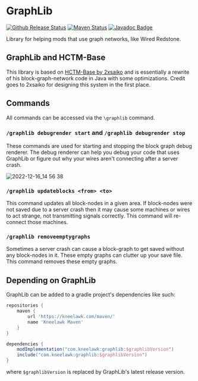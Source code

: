# GraphLib

[![Github Release Status]][Github Release] [![Maven Status]][Maven] [![Javadoc Badge]][Javadoc]

[Github Release Status]: https://img.shields.io/github/v/release/Kneelawk/GraphLib?include_prereleases&style=flat-square

[Github Release]: https://github.com/Kneelawk/GraphLib/releases/latest

[Maven Status]: https://img.shields.io/maven-metadata/v?metadataUrl=https%3A%2F%2Fkneelawk.com%2Fmaven%2Fcom%2Fkneelawk%2Fgraphlib%2Fmaven-metadata.xml&style=flat-square

[Maven]: https://kneelawk.com/maven#com/kneelawk/graphlib

[Javadoc Badge]: https://img.shields.io/badge/-javadoc-green?style=flat-square

[Javadoc]: https://kneelawk.com/docs#graphlib

Library for helping mods that use graph networks, like Wired Redstone.

## GraphLib and HCTM-Base

This library is based on [HCTM-Base by 2xsaiko][HCTM-Base] and is essentially a rewrite of his block-graph-network code
in Java with some optimizations. Credit goes to 2xsaiko for designing this system in the first place.

[HCTM-Base]: https://github.com/2xsaiko/hctm-base

## Commands

All commands can be accessed via the `\graphlib` command.

### `/graphlib debugrender start` and `/graphlib debugrender stop`

These commands are used for starting and stopping the block graph debug renderer. The debug renderer can help you debug
your code that uses GraphLib or figure out why your wires aren't connecting after a server crash.

![2022-12-16_14 56 38](https://user-images.githubusercontent.com/2180089/208538473-8ec33250-22a4-4572-bab9-48748817fd94.png)

### `/graphlib updateblocks <from> <to>`

This command updates all block-nodes in a given area. If block-nodes were not saved due to a server crash then it may
cause some machines or wires to act strange, not transmitting signals correctly. This command will re-connect those
machines.

### `/graphlib removeemptygraphs`

Sometimes a server crash can cause a block-graph to get saved without any block-nodes in it. These empty graphs can
clutter up your save file. This command removes these empty graphs.

## Depending on GraphLib

GraphLib can be added to a gradle project's dependencies like such:

```groovy
repositories {
    maven {
        url 'https://kneelawk.com/maven/'
        name 'Kneelawk Maven'
    }
}

dependencies {
    modImplementation("com.kneelawk:graphlib:$graphlibVersion")
    include("com.kneelawk:graphlib:$graphlibVersion")
}
```

where `$graphlibVersion` is replaced by GraphLib's latest release version.
